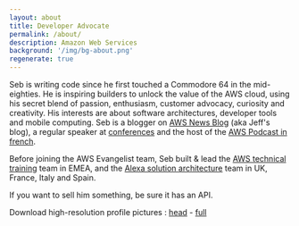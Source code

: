 ```yaml
---
layout: about
title: Developer Advocate
permalink: /about/
description: Amazon Web Services
background: '/img/bg-about.png'
regenerate: true
---
```


Seb is writing code since he first touched a Commodore 64 in the mid-eighties. He is inspiring builders to unlock the value of the AWS cloud, using his secret blend of passion, enthusiasm, customer advocacy, curiosity and creativity. His interests are about software architectures, developer tools and mobile computing. Seb is a blogger on [AWS News Blog][newsblog] (aka Jeff's blog), a regular speaker at [conferences][youtube] and the host of the [AWS Podcast in french][podcast].

Before joining the AWS Evangelist team, Seb built & lead the [AWS technical training][awstc] team in EMEA, and the [Alexa solution architecture][alexadev] team in UK, France, Italy and Spain.

If you want to sell him something, be sure it has an API.

Download high-resolution profile pictures : [head][picture_head] - [full][picture]

[picture_head]: https://s3-eu-west-1.amazonaws.com/public-sst/photos/seb+2016+a+head.png
[picture]: https://s3-eu-west-1.amazonaws.com/public-sst/photos/seb+2016+a.jpg
[awstc]: https://aws.amazon.com/training/ 
[alexadev]: https://developer.amazon.com/alexa#
[newsblog]: https://aws.amazon.com/blogs/aws/author/stormacq/
[youtube]: https://www.youtube.com/playlist?list=PLZ_TUMnTqfu807CK1WZis4h89umhDapCE
[podcast]: https://stormacq.com/podcasts/index.html